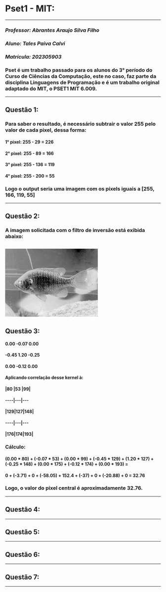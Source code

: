 # Pset1 - MIT:
---
### *Professor: Abrantes Araujo Silva Filho*
### *Aluno: Tales Paiva Calvi*
### *Matrícula: 202305903*
### Pset é um trabalho passado para os alunos do 3° período do Curso de Ciências da Computação, este no caso, faz parte da disciplina Linguagens de Programação e é um trabalho original adaptado do MIT, o PSET1 MIT 6.009.
---
## Questão 1:
### Para saber o resultado, é necessário subtrair o valor 255 pelo valor de cada pixel, dessa forma:
#### 1° pixel: 255 - 29 = 226
#### 2° pixel: 255 - 89 = 166
#### 3° pixel: 255 - 136 = 119
#### 4° pixel: 255 - 200 = 55

### Logo o output seria uma imagem com os pixels iguais a [255, 166, 119, 55]
---
## Questão 2:
### A imagem solicitada com o filtro de inversão está exibida abaixo:
![bluegill_invertida](bluegill_INVERTIDA.png)
---
## Questão 3:
#### 0.00 -0.07 0.00       
#### -0.45 1.20 -0.25
#### 0.00 -0.12 0.00
#### Aplicando correlação desse kernel à:
#### |80 |53 |99|
#### ----|---|---
#### |129|127|148|
#### ----|---|---
#### |176|174|193|
### Cálculo:
#### (0.00 * 80) + (-0.07 * 53) + (0.00 * 99) + (-0.45 * 129) + (1.20 * 127) + (-0.25 * 148) + (0.00 * 175) + (-0.12 * 174) + (0.00 * 193) =
#### 0 + (-3.71) + 0 + (-58.05) + 152.4 + (-37) + 0 + (-20.88) + 0 = 32.76
### Logo, o valor do pixel central é aproximadamente 32.76.
---
## Questão 4:
---
## Questão 5:
---
## Questão 6:
---
## Questão 7:
---
